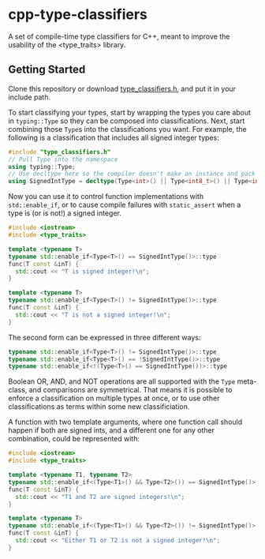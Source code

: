# cpp-type-classifiers

A set of compile-time type classifiers for C++, meant to improve the usability of the &lt;type_traits> library.


## Getting Started

Clone this repository or download <a href="" download="https://github.com/tsmanner/cpp-type-classifiers/raw/main/include/type_classifiers.h">type_classifiers.h</a>, and put it in your include path.

To start classifying your types, start by wrapping the types you care about in `typing::Type` so they can be composed into classifications.  Next, start combining those `Type`s into the classifications you want.  For example, the following is a classification that includes all signed integer types:

```cpp
#include "type_classifiers.h"
// Pull Type into the namespace
using typing::Type;
// Use decltype here so the compiler doesn't make an instance and pack it into your binary
using SignedIntType = decltype(Type<int>() || Type<int8_t>() || Type<int16_t>() || Type<int32_t>() || Type<int64_t>());
```

Now you can use it to control function implementations with `std::enable_if`, or to cause compile failures with `static_assert` when a type is (or is not!) a signed integer.

```cpp
#include <iostream>
#include <type_traits>

template <typename T>
typename std::enable_if<Type<T>() == SignedIntType()>::type
func(T const &inT) {
  std::cout << "T is signed integer!\n";
}

template <typename T>
typename std::enable_if<Type<T>() != SignedIntType()>::type
func(T const &inT) {
  std::cout << "T is not a signed integer!\n";
}
```

The second form can be expressed in three different ways:

```cpp
typename std::enable_if<Type<T>() != SignedIntType()>::type
typename std::enable_if<Type<T>() == !SignedIntType()>::type
typename std::enable_if<!(Type<T>() == SignedIntType())>::type
```

Boolean OR, AND, and NOT operations are all supported with the `Type` meta-class, and comparisons are symmetrical.  That means it is possible to enforce a classification on multiple types at once, or to use other classifications as terms within some new classificiation.

A function with two template arguments, where one function call should happen if both are signed ints, and a different one for any other combination, could be represented with:

```cpp
#include <iostream>
#include <type_traits>

template <typename T1, typename T2>
typename std::enable_if<(Type<T1>() && Type<T2>()) == SignedIntType()>::type
func(T const &inT) {
  std::cout << "T1 and T2 are signed integers!\n";
}

template <typename T>
typename std::enable_if<(Type<T1>() && Type<T2>()) != SignedIntType()>::type
func(T const &inT) {
  std::cout << "Either T1 or T2 is not a signed integer!\n";
}
```
